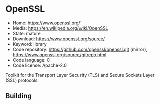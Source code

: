 # OpenSSL

- Home: https://www.openssl.org/
- Media: https://en.wikipedia.org/wiki/OpenSSL
- State: mature
- Download: https://www.openssl.org/source/
- Keyword: library
- Code repository: https://github.com/openssl/openssl.git (mirror), https://www.openssl.org/source/gitrepo.html
- Code language: C
- Code license: Apache-2.0

Toolkit for the Transport Layer Security (TLS) and Secure Sockets Layer (SSL) protocols.

## Building
